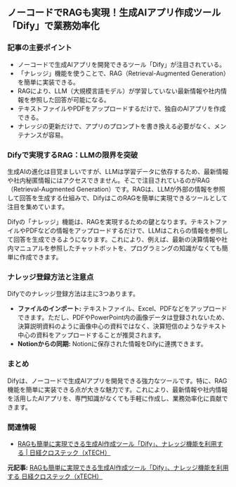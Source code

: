 ## ノーコードでRAGも実現！生成AIアプリ作成ツール「Dify」で業務効率化

### 記事の主要ポイント

* ノーコードで生成AIアプリを開発できるツール「Dify」が注目されている。
* 「ナレッジ」機能を使うことで、RAG（Retrieval-Augmented Generation）を簡単に実装できる。
* RAGにより、LLM（大規模言語モデル）が学習していない最新情報や社内情報を参照した回答が可能になる。
* テキストファイルやPDFをアップロードするだけで、独自のAIアプリを作成できる。
* ナレッジの更新だけで、アプリのプロンプトを書き換える必要がなく、メンテナンスが容易。

### Difyで実現するRAG：LLMの限界を突破

生成AIの進化は目覚ましいですが、LLMは学習データに依存するため、最新情報や社内秘匿情報にはアクセスできません。そこで注目されているのがRAG（Retrieval-Augmented Generation）です。RAGは、LLMが外部の情報を参照して回答を生成する仕組みで、DifyはこのRAGを簡単に実現できるツールとして注目を集めています。

Difyの「ナレッジ」機能は、RAGを実現するための鍵となります。テキストファイルやPDFなどの情報をアップロードするだけで、LLMはこれらの情報を参照して回答を生成できるようになります。これにより、例えば、最新の決算情報や社内マニュアルを参照したチャットボットを、プログラミングの知識がなくても簡単に作成できます。

### ナレッジ登録方法と注意点

Difyでのナレッジ登録方法は主に3つあります。

* **ファイルのインポート:** テキストファイル、Excel、PDFなどをアップロードできます。ただし、PDFやPowerPoint内の画像データは登録されないため、決算説明資料のように画像中心の資料ではなく、決算短信のようなテキスト中心の資料をアップロードすることが推奨されます。
* **Notionからの同期:** Notionに保存された情報をDifyに連携できます。

### まとめ

Difyは、ノーコードで生成AIアプリを開発できる強力なツールです。特に、RAG機能を簡単に実装できる点が大きな魅力です。これにより、最新情報や社内情報を活用したAIアプリを、専門知識がなくても手軽に作成し、業務効率化に貢献できます。

### 関連情報

* [RAGも簡単に実現できる生成AI作成ツール「Dify」、ナレッジ機能を利用する | 日経クロステック（xTECH）](https://xtech.nikkei.com/atcl/nxt/column/18/02027/00001/)


**元記事:** [RAGも簡単に実現できる生成AI作成ツール「Dify」、ナレッジ機能を利用する 日経クロステック（xTECH）](https://xtech.nikkei.com/atcl/nxt/column/18/03136/032500004/)
